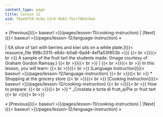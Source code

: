 ```yaml
---
content_type: page
title: Lesson 12
uid: f0ae6f59-4c9a-13c9-9b83-75ccf8b3c6ee
---
```


« [Previous]({{< baseurl >}}/pages/lesson-11/cooking-instruction) | [Next]({{< baseurl >}}/pages/lesson-12/language-instruction) »

| ![A slice of tart with berries and kiwi sits on a white plate.]({{< resource_file 998c3315-e64c-b0a6-6ad4-4ef1a53f853b >}}) {{< br >}}{{< br >}} A sample of the fruit tart the students made. (Image courtesy of Graham Gordon Ramsay.) {{< br >}}{{< br >}}  |  {{< br >}}{{< br >}} In this lesson, you will learn: {{< br >}}{{< br >}} [Language Instruction]({{< baseurl >}}/pages/lesson-12/language-instruction) {{< br >}}{{< br >}} *   Shopping at the grocery store {{< br >}}{{< br >}} [Cooking Instruction]({{< baseurl >}}/pages/lesson-12/cooking-instruction) {{< br >}}{{< br >}} How to prepare: {{< br >}}{{< br >}} *   _Crostata e torta di frutt_a/Pie or fruit tart {{< br >}}{{< br >}}  

« [Previous]({{< baseurl >}}/pages/lesson-11/cooking-instruction) | [Next]({{< baseurl >}}/pages/lesson-12/language-instruction) »